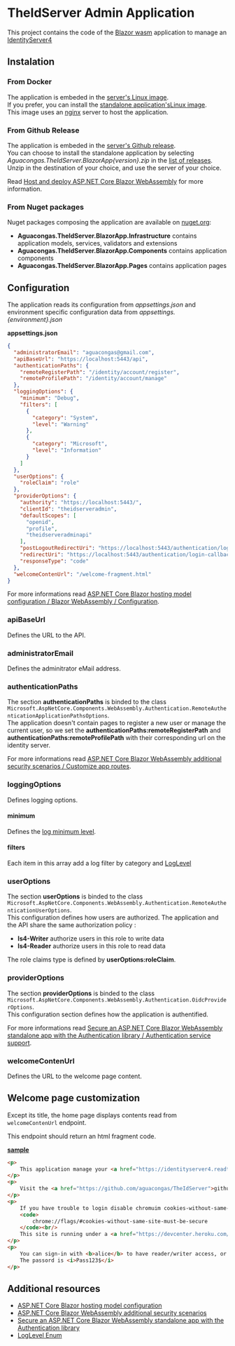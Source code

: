 # TheIdServer Admin Application

This project contains the code of the [Blazor wasm](https//blazor.net) application to manage an [IdentityServer4](https://identityserver4.readthedocs.io/en/latest/)

## Instalation

### From Docker

The application is embeded in the [server's Linux image](../Aguacongas.TheIdServer/README.md#from-docker).  
If you prefer, you can install the [standalone application'sLinux image](https://hub.docker.com/r/aguacongas/aguacongastheidserverblazorapp).  
This image uses an [nginx](http://nginx.org/) server to host the application.

### From Github Release

The application is embeded in the [server's Github release](../Aguacongas.TheIdServer/README.md#from-github-release).  
You can choose to install the standalone application by selecting *Aguacongas.TheIdServer.BlazorApp{version}.zip* in the [list of releases](https://github.com/Aguafrommars/TheIdServer/releases).   
Unzip in the destination of your choice, and use the server of your choice.

Read [Host and deploy ASP.NET Core Blazor WebAssembly](https://docs.microsoft.com/en-us/aspnet/core/host-and-deploy/blazor/webassembly?view=aspnetcore-3.1) for more information.

### From Nuget packages

Nuget packages composing the application are available on [nuget.org](https://www.nuget.org/):

* **Aguacongas.TheIdServer.BlazorApp.Infrastructure** contains application models, services, validators and extensions
* **Aguacongas.TheIdServer.BlazorApp.Components** contains application components
* **Aguacongas.TheIdServer.BlazorApp.Pages** contains application pages

## Configuration

The application reads its configuration from *appsettings.json* and environment specific configuration data from *appsettings.{environment}.json*

**appsettings.json**

```json
{
  "administratorEmail": "aguacongas@gmail.com",
  "apiBaseUrl": "https://localhost:5443/api",
  "authenticationPaths": {
    "remoteRegisterPath": "/identity/account/register",
    "remoteProfilePath": "/identity/account/manage"
  },
  "loggingOptions": {
    "minimum": "Debug",
    "filters": [
      {       
        "category": "System",
        "level": "Warning"
      },
      {
        "category": "Microsoft",
        "level": "Information"
      }
    ]
  },
  "userOptions": {
    "roleClaim": "role"
  },
  "providerOptions": {
    "authority": "https://localhost:5443/",
    "clientId": "theidserveradmin",
    "defaultScopes": [
      "openid",
      "profile",
      "theidserveradminapi"
    ],
    "postLogoutRedirectUri": "https://localhost:5443/authentication/logout-callback",
    "redirectUri": "https://localhost:5443/authentication/login-callback",
    "responseType": "code"
  },
  "welcomeContenUrl": "/welcome-fragment.html"
}
```

For more informations read [ASP.NET Core Blazor hosting model configuration / Blazor WebAssembly / Configuration](https://docs.microsoft.com/en-us/aspnet/core/blazor/hosting-model-configuration?view=aspnetcore-3.1#configuration).

### apiBaseUrl

Defines the URL to the API.

### administratorEmail

Defines the adminitrator eMail address.

### authenticationPaths

The section **authenticationPaths** is binded to the class `Microsoft.AspNetCore.Components.WebAssembly.Authentication.RemoteAuthenticationApplicationPathsOptions`.  
The application doesn't contain pages to register a new user or manage the current user, so we set the **authenticationPaths:remoteRegisterPath** and **authenticationPaths:remoteProfilePath** with their corresponding url on the identity server.

 For more informations read [ASP.NET Core Blazor WebAssembly additional security scenarios / Customize app routes](https://docs.microsoft.com/en-us/aspnet/core/security/blazor/webassembly/additional-scenarios?view=aspnetcore-3.1#customize-app-routes).

### loggingOptions

Defines logging options.

#### minimum

Defines the [log minimum level](https://docs.microsoft.com/en-us/dotnet/api/microsoft.extensions.logging.loglevel?view=dotnet-plat-ext-3.1).

#### filters

Each item in this array add a log filter by category and [LogLevel](https://docs.microsoft.com/en-us/dotnet/api/microsoft.extensions.logging.loglevel?view=dotnet-plat-ext-3.1)

### userOptions

The section **userOptions** is binded to the class `Microsoft.AspNetCore.Components.WebAssembly.Authentication.RemoteAuthenticationUserOptions`.  
This configuration defines how users are authorized. The application and the API share the same authorization policy : 

* **Is4-Writer** authorize users in this role to write data
* **Is4-Reader** authorize users in this role to read data

The role claims type is defined by **userOptions:roleClaim**.

### providerOptions

The section **providerOptions** is binded to the class `Microsoft.AspNetCore.Components.WebAssembly.Authentication.OidcProviderOptions`.  
This configuration section defines how the application is authentified.  

For more informations read [Secure an ASP.NET Core Blazor WebAssembly standalone app with the Authentication library / Authentication service support](https://docs.microsoft.com/en-us/aspnet/core/security/blazor/webassembly/standalone-with-authentication-library?view=aspnetcore-3.1#authentication-service-support).

### welcomeContenUrl

Defines the URL to the welcome page content.

## Welcome page customization

Except its title, the home page displays contents read from `welcomeContenUrl` endpoint.

This endpoint should return an html fragment code.

[**sample**](../Aguacongas.TheIdServer/wwwroot/welcome-fragment.html)

```html
<p>
    This application manage your <a href="https://identityserver4.readthedocs.io/en/latest/">IdentityServer4</a>.
</p>
<p>
    Visit the <a href="https://github.com/aguacongas/TheIdServer">github site</a> for doc, source code and issue tracking.
</p>
<p>
    If you have trouble to login disable chromuim cookies-without-same-site-must-be-secure flag.<br />
    <code>
        chrome://flags/#cookies-without-same-site-must-be-secure
    </code><br/>
    This site is running under a <a href="https://devcenter.heroku.com/articles/dyno-types">free heroku dyno</a> without end-to-end https.
</p>
<p>
    You can sign-in with <b>alice</b> to have reader/writer access, or <b>bob</b> for a read only access.<br />
    The passord is <i>Pass123$</i>
</p>
```

## Additional resources

* [ASP.NET Core Blazor hosting model configuration](https://docs.microsoft.com/en-us/aspnet/core/blazor/hosting-model-configuration?view=aspnetcore-3.1#configuration)
* [ASP.NET Core Blazor WebAssembly additional security scenarios](https://docs.microsoft.com/en-us/aspnet/core/security/blazor/webassembly/additional-scenarios?view=aspnetcore-3.1#customize-app-routes)
* [Secure an ASP.NET Core Blazor WebAssembly standalone app with the Authentication library](https://docs.microsoft.com/en-us/aspnet/core/security/blazor/webassembly/standalone-with-authentication-library?view=aspnetcore-3.1#authentication-service-support)
* [LogLevel Enum](https://docs.microsoft.com/en-us/dotnet/api/microsoft.extensions.logging.loglevel?view=dotnet-plat-ext-3.1)